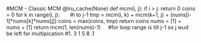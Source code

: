 #MCM - Classic MCM
@lru_cache(None)
def mcm(i, j):
if i > j:
return 0
coins = 0
for k in range(i, j):       #i to j-1
tmp = mcm(i, k) + mcm(k+1, j) + (nums[i-1]*nums[k]*nums[j])
coins = max(coins, tmp)
return coins
nums = [1] + nums + [1]
return mcm(1, len(nums)-1)      #for loop range is till j-1 so j wud be left for multipication
#1. 3 1 5 8 .1